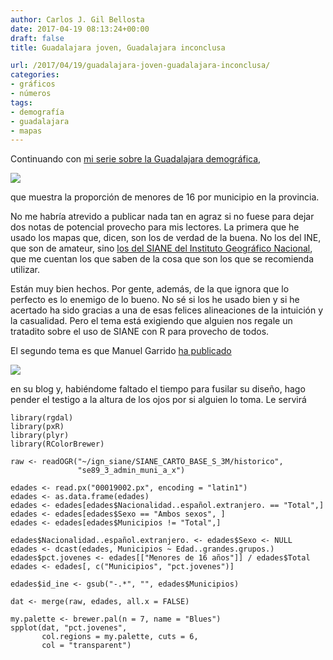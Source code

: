 ```yaml
---
author: Carlos J. Gil Bellosta
date: 2017-04-19 08:13:24+00:00
draft: false
title: Guadalajara joven, Guadalajara inconclusa

url: /2017/04/19/guadalajara-joven-guadalajara-inconclusa/
categories:
- gráficos
- números
tags:
- demografía
- guadalajara
- mapas
---
```


Continuando con [mi serie sobre la Guadalajara demográfica](https://www.datanalytics.com/2017/03/28/rejillas-poblacionales-con-r-un-borrador/),

![](/wp-uploads/2017/04/jovenes_guadalajara.png)


que muestra la proporción de menores de 16 por municipio en la provincia.

No me habría atrevido a publicar nada tan en agraz si no fuese para dejar dos notas de potencial provecho para mis lectores. La primera que he usado los mapas que, dicen, son los de verdad de la buena. No los del INE, que son de amateur, sino [los del SIANE del Instituto Geográfico Nacional](http://centrodedescargas.cnig.es/CentroDescargas/catalogo.do?Serie=CAANE), que me cuentan los que saben de la cosa que son los que se recomienda utilizar.

Están muy bien hechos. Por gente, además, de la que ignora que lo perfecto es lo enemigo de lo bueno. No sé si los he usado bien y si he acertado ha sido gracias a una de esas felices alineaciones de la intuición y la casualidad. Pero el tema está exigiendo que alguien nos regale un tratadito sobre el uso de SIANE con R para provecho de todos.

El segundo tema es que Manuel Garrido [ha publicado](https://pybonacci.es/2017/04/17/como-hacer-un-mapa-muy-bonito-de-espana-en-ggplot2/)

![](/wp-uploads/2017/04/edad_media_espana.png)


en su blog y, habiéndome faltado el tiempo para fusilar su diseño, hago pender el testigo a la altura de los ojos por si alguien lo toma. Le servirá




    library(rgdal)
    library(pxR)
    library(plyr)
    library(RColorBrewer)

    raw <- readOGR("~/ign_siane/SIANE_CARTO_BASE_S_3M/historico",
                   "se89_3_admin_muni_a_x")

    edades <- read.px("00019002.px", encoding = "latin1")
    edades <- as.data.frame(edades)
    edades <- edades[edades$Nacionalidad..español.extranjero. == "Total",]
    edades <- edades[edades$Sexo == "Ambos sexos", ]
    edades <- edades[edades$Municipios != "Total",]

    edades$Nacionalidad..español.extranjero. <- edades$Sexo <- NULL
    edades <- dcast(edades, Municipios ~ Edad..grandes.grupos.)
    edades$pct.jovenes <- edades[["Menores de 16 años"]] / edades$Total
    edades <- edades[, c("Municipios", "pct.jovenes")]

    edades$id_ine <- gsub("-.*", "", edades$Municipios)

    dat <- merge(raw, edades, all.x = FALSE)

    my.palette <- brewer.pal(n = 7, name = "Blues")
    spplot(dat, "pct.jovenes",
           col.regions = my.palette, cuts = 6,
           col = "transparent")









